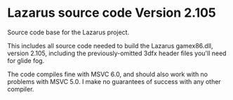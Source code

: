 # Lazarus source code Version 2.105

Source code base for the Lazarus project.

This includes all source code needed to build the Lazarus gamex86.dll, version
2.105, including the previously-omitted 3dfx header files you'll need for glide fog.

The code compiles fine with MSVC 6.0, and should also work with no problems with MSVC 5.0.
I make no guarantees of success with any other compiler.
